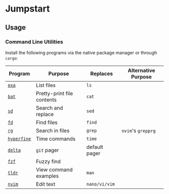 # Jumpstart

## Usage

### Command Line Utilities

Install the following programs via the native package manager or through `cargo`:

Program                                             | Purpose                    | Replaces      | Alternative Purpose
---                                                 | ---                        | ---           | ---
[`exa`](https://github.com/ogham/exa)               | List files                 | `ls`          |
[`bat`](https://github.com/sharkdp/bat)             | Pretty-print file contents | `cat`         |
[`sd`](https://github.com/chmln/sd)                 | Search and replace         | `sed`         |
[`fd`](https://github.com/sharkdp/fd)               | Find files                 | `find`        |
[`rg`](https://github.com/BurntSushi/ripgrep)       | Search in files            | `grep`        | `nvim`'s `grepprg`
[`hyperfine`](https://github.com/sharkdp/hyperfine) | Time commands              | `time`        |
[`delta`](https://github.com/dandavison/delta)      | `git` pager                | default pager |
[`fzf`](https://github.com/junegunn/fzf)            | Fuzzy find                 |               |
[`tldr`](https://github.com/dbrgn/tealdeer)         | View command examples      | `man`         |
[`nvim`](https://github.com/neovim/neovim)          | Edit text                  | `nano/vi/vim` |
